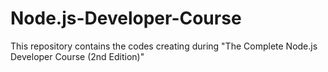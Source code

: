 # Node.js-Developer-Course
This repository contains the codes creating during "The Complete Node.js Developer Course (2nd Edition)"
